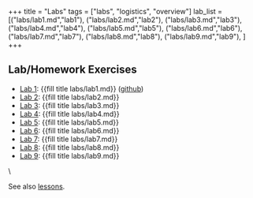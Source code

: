 +++
title = "Labs"
tags = ["labs", "logistics", "overview"]
lab_list = [("labs/lab1.md","lab1"),
            ("labs/lab2.md","lab2"),
            ("labs/lab3.md","lab3"),
            ("labs/lab4.md","lab4"),
            ("labs/lab5.md","lab5"),
            ("labs/lab6.md","lab6"),
            ("labs/lab7.md","lab7"),
            ("labs/lab8.md","lab8"),
            ("labs/lab9.md","lab9"),
             ]
+++

## Lab/Homework Exercises

- [Lab 1](labs/lab1/): {{fill title labs/lab1.md}} ([github](https://github.com/PsuAstro497/lab1-start))
- [Lab 2](labs/lab2/): {{fill title labs/lab2.md}}
- [Lab 3](labs/lab3/): {{fill title labs/lab3.md}}
- [Lab 4](labs/lab4/): {{fill title labs/lab4.md}}
- [Lab 5](labs/lab5/): {{fill title labs/lab5.md}}
- [Lab 6](labs/lab6/): {{fill title labs/lab6.md}}
- [Lab 7](labs/lab7/): {{fill title labs/lab7.md}}
- [Lab 8](labs/lab8/): {{fill title labs/lab8.md}}
- [Lab 9](labs/lab9/): {{fill title labs/lab9.md}}

<!--
{{for (page,lab) in lab_list }}
- Lab {{fill lab_num page}}: {{lab}} [page]({{fill title page}})
{{end}}
-->
\\

See also [lessons](/lessons/).
